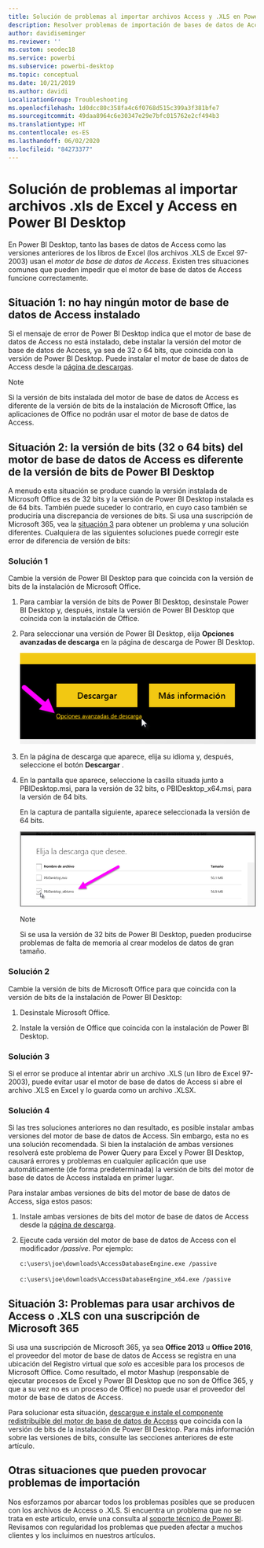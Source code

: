 ```yaml
---
title: Solución de problemas al importar archivos Access y .XLS en Power BI Desktop
description: Resolver problemas de importación de bases de datos de Access y hojas de cálculo XLS en Power BI Desktop y Power Query
author: davidiseminger
ms.reviewer: ''
ms.custom: seodec18
ms.service: powerbi
ms.subservice: powerbi-desktop
ms.topic: conceptual
ms.date: 10/21/2019
ms.author: davidi
LocalizationGroup: Troubleshooting
ms.openlocfilehash: 1d0dcc80c358fa4c6f0768d515c399a3f381bfe7
ms.sourcegitcommit: 49daa8964c6e30347e29e7bfc015762e2cf494b3
ms.translationtype: HT
ms.contentlocale: es-ES
ms.lasthandoff: 06/02/2020
ms.locfileid: "84273377"
---
```

# <a name="troubleshoot-importing-access-and-excel-xls-files-in-power-bi-desktop"></a>Solución de problemas al importar archivos .xls de Excel y Access en Power BI Desktop

En Power BI Desktop, tanto las bases de datos de Access como las versiones anteriores de los libros de Excel (los archivos .XLS de Excel 97-2003) usan el *motor de base de datos de Access*. Existen tres situaciones comunes que pueden impedir que el motor de base de datos de Access funcione correctamente.

## <a name="situation-1-no-access-database-engine-is-installed"></a>Situación 1: no hay ningún motor de base de datos de Access instalado

Si el mensaje de error de Power BI Desktop indica que el motor de base de datos de Access no está instalado, debe instalar la versión del motor de base de datos de Access, ya sea de 32 o 64 bits, que coincida con la versión de Power BI Desktop. Puede instalar el motor de base de datos de Access desde la [página de descargas](https://www.microsoft.com/download/details.aspx?id=13255).

>[!NOTE]
>Si la versión de bits instalada del motor de base de datos de Access es diferente de la versión de bits de la instalación de Microsoft Office, las aplicaciones de Office no podrán usar el motor de base de datos de Access.

## <a name="situation-2-the-access-database-engine-bit-version-32-bit-or-64-bit-is-different-from-your-power-bi-desktop-bit-version"></a>Situación 2: la versión de bits (32 o 64 bits) del motor de base de datos de Access es diferente de la versión de bits de Power BI Desktop

A menudo esta situación se produce cuando la versión instalada de Microsoft Office es de 32 bits y la versión de Power BI Desktop instalada es de 64 bits. También puede suceder lo contrario, en cuyo caso también se produciría una discrepancia de versiones de bits. Si usa una suscripción de Microsoft 365, vea la [situación 3](#situation-3-trouble-using-access-or-xls-files-with-a-microsoft-365-subscription) para obtener un problema y una solución diferentes. Cualquiera de las siguientes soluciones puede corregir este error de diferencia de versión de bits:

### <a name="solution-1"></a>Solución 1

Cambie la versión de Power BI Desktop para que coincida con la versión de bits de la instalación de Microsoft Office. 

1. Para cambiar la versión de bits de Power BI Desktop, desinstale Power BI Desktop y, después, instale la versión de Power BI Desktop que coincida con la instalación de Office. 

1. Para seleccionar una versión de Power BI Desktop, elija **Opciones avanzadas de descarga** en la página de descarga de Power BI Desktop.
   
   ![Opciones de descarga avanzadas en la página de descarga de Power BI Desktop](media/desktop-access-database-errors/desktop-access-errors-1.png)
   
1. En la página de descarga que aparece, elija su idioma y, después, seleccione el botón **Descargar** . 
 
1. En la pantalla que aparece, seleccione la casilla situada junto a PBIDesktop.msi, para la versión de 32 bits, o PBIDesktop_x64.msi, para la versión de 64 bits. 

   En la captura de pantalla siguiente, aparece seleccionada la versión de 64 bits.
   
   ![Selección del tipo de descarga de Power BI Desktop](media/desktop-access-database-errors/desktop-access-errors-2.png)
   
   >[!NOTE]
   >Si se usa la versión de 32 bits de Power BI Desktop, pueden producirse problemas de falta de memoria al crear modelos de datos de gran tamaño.

### <a name="solution-2"></a>Solución 2

Cambie la versión de bits de Microsoft Office para que coincida con la versión de bits de la instalación de Power BI Desktop:

1. Desinstale Microsoft Office.

2. Instale la versión de Office que coincida con la instalación de Power BI Desktop.

### <a name="solution-3"></a>Solución 3

Si el error se produce al intentar abrir un archivo .XLS (un libro de Excel 97-2003), puede evitar usar el motor de base de datos de Access si abre el archivo .XLS en Excel y lo guarda como un archivo .XLSX.

### <a name="solution-4"></a>Solución 4

Si las tres soluciones anteriores no dan resultado, es posible instalar ambas versiones del motor de base de datos de Access. Sin embargo, esta no es una solución recomendada. Si bien la instalación de ambas versiones resolverá este problema de Power Query para Excel y Power BI Desktop, causará errores y problemas en cualquier aplicación que use automáticamente (de forma predeterminada) la versión de bits del motor de base de datos de Access instalada en primer lugar. 

Para instalar ambas versiones de bits del motor de base de datos de Access, siga estos pasos:

1. Instale ambas versiones de bits del motor de base de datos de Access desde la [página de descarga](https://www.microsoft.com/download/details.aspx?id=13255). 

1. Ejecute cada versión del motor de base de datos de Access con el modificador */passive*. Por ejemplo:
   
       c:\users\joe\downloads\AccessDatabaseEngine.exe /passive
   
       c:\users\joe\downloads\AccessDatabaseEngine_x64.exe /passive

## <a name="situation-3-trouble-using-access-or-xls-files-with-a-microsoft-365-subscription"></a>Situación 3: Problemas para usar archivos de Access o .XLS con una suscripción de Microsoft 365

Si usa una suscripción de Microsoft 365, ya sea **Office 2013** u **Office 2016**, el proveedor del motor de base de datos de Access se registra en una ubicación del Registro virtual que *solo* es accesible para los procesos de Microsoft Office. Como resultado, el motor Mashup (responsable de ejecutar procesos de Excel y Power BI Desktop que no son de Office 365, y que a su vez no es un proceso de Office) no puede usar el proveedor del motor de base de datos de Access.

Para solucionar esta situación, [descargue e instale el componente redistribuible del motor de base de datos de Access](https://www.microsoft.com/download/details.aspx?id=13255) que coincida con la versión de bits de la instalación de Power BI Desktop. Para más información sobre las versiones de bits, consulte las secciones anteriores de este artículo.

## <a name="other-situations-that-can-cause-import-issues"></a>Otras situaciones que pueden provocar problemas de importación

Nos esforzamos por abarcar todos los problemas posibles que se producen con los archivos de Access o .XLS. Si encuentra un problema que no se trata en este artículo, envíe una consulta al [soporte técnico de Power BI](https://powerbi.microsoft.com/support/). Revisamos con regularidad los problemas que pueden afectar a muchos clientes y los incluimos en nuestros artículos.

